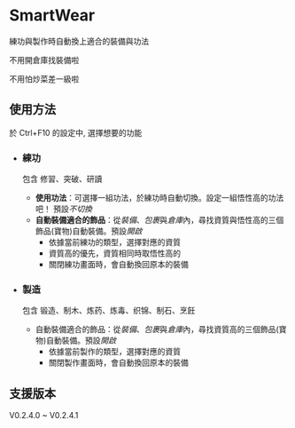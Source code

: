 # SmartWear

練功與製作時自動換上適合的裝備與功法 

不用開倉庫找裝備啦

不用怕炒菜差一級啦


## 使用方法

於 Ctrl+F10 的設定中, 選擇想要的功能

* ### 練功
	包含 修習、突破、研讀
    
    * **使用功法**：可選擇一組功法，於練功時自動切換。設定一組悟性高的功法吧！ 預設*不切換*
    * **自動裝備適合的飾品**：從*裝備*、*包裹*與*倉庫*內，尋找資質與悟性高的三個飾品(寶物)自動裝備。預設*開啟*
    	* 依據當前練功的類型，選擇對應的資質
    	* 資質高的優先，資質相同時取悟性高的
    	* 關閉練功畫面時，會自動換回原本的裝備

* ### 製造
	包含 锻造、制木、炼药、炼毒、织锦、制石、烹飪
    * 自動裝備適合的飾品：從*裝備*、*包裹*與*倉庫*內，尋找資質高的三個飾品(寶物)自動裝備。預設*開啟*
    	* 依據當前製作的類型，選擇對應的資質
    	* 關閉製作畫面時，會自動換回原本的裝備


## 支援版本

V0.2.4.0 ~ V0.2.4.1

